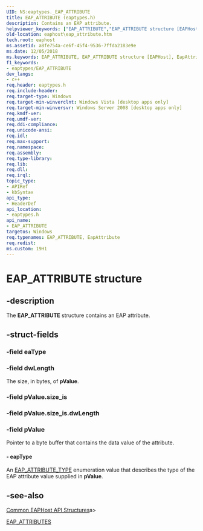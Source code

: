 ```yaml
---
UID: NS:eaptypes._EAP_ATTRIBUTE
title: EAP_ATTRIBUTE (eaptypes.h)
description: Contains an EAP attribute.helpviewer_keywords: ["EAP_ATTRIBUTE","EAP_ATTRIBUTE structure [EAPHost]","EapAttribute","EapAttribute structure [EAPHost]","eaphost.eap_attribute","eaptypes/EAP_ATTRIBUTE","eaptypes/EapAttribute"]
old-location: eaphost\eap_attribute.htm
tech.root: eaphost
ms.assetid: a8fe754a-ce6f-45f4-9536-7ffda2183e9e
ms.date: 12/05/2018
ms.keywords: EAP_ATTRIBUTE, EAP_ATTRIBUTE structure [EAPHost], EapAttribute, EapAttribute structure [EAPHost], eaphost.eap_attribute, eaptypes/EAP_ATTRIBUTE, eaptypes/EapAttribute
f1_keywords:
- eaptypes/EAP_ATTRIBUTE
dev_langs:
- c++
req.header: eaptypes.h
req.include-header: 
req.target-type: Windows
req.target-min-winverclnt: Windows Vista [desktop apps only]
req.target-min-winversvr: Windows Server 2008 [desktop apps only]
req.kmdf-ver: 
req.umdf-ver: 
req.ddi-compliance: 
req.unicode-ansi: 
req.idl: 
req.max-support: 
req.namespace: 
req.assembly: 
req.type-library: 
req.lib: 
req.dll: 
req.irql: 
topic_type:
- APIRef
- kbSyntax
api_type:
- HeaderDef
api_location:
- eaptypes.h
api_name:
- EAP_ATTRIBUTE
targetos: Windows
req.typenames: EAP_ATTRIBUTE, EapAttribute
req.redist: 
ms.custom: 19H1
---
```


# EAP_ATTRIBUTE structure


## -description


 The <b>EAP_ATTRIBUTE</b> structure contains an EAP attribute.


## -struct-fields




### -field eaType

 


### -field dwLength

The size, in bytes, of <b>pValue</b>.


### -field pValue.size_is

 


### -field pValue.size_is.dwLength

 


### -field pValue

Pointer to a byte buffer that contains the data value of the attribute.


#### - eapType

An <a href="https://docs.microsoft.com/windows/desktop/api/eaptypes/ne-eaptypes-eap_attribute_type">EAP_ATTRIBUTE_TYPE</a> enumeration value that describes the type of the EAP attribute value supplied in <b>pValue</b>.


## -see-also




[Common EAPHost API Structures](https://docs.microsoft.com/windows/win32/eaphost/common-eap-host-api-structures)a>



<a href="https://docs.microsoft.com/windows/desktop/api/eaptypes/ns-eaptypes-eap_attributes">EAP_ATTRIBUTES</a>
 

 

